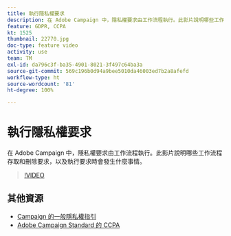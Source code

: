 ```yaml
---
title: 執行隱私權要求
description: 在 Adobe Campaign 中，隱私權要求由工作流程執行。此影片說明哪些工作流程存取和刪除要求，以及執行要求時會發生什麼事情。
feature: GDPR, CCPA
kt: 1525
thumbnail: 22770.jpg
doc-type: feature video
activity: use
team: TM
exl-id: da796c3f-ba35-4901-8021-3f497c64ba3a
source-git-commit: 569c196b0d94a9bee5010da46003ed7b2a8afefd
workflow-type: ht
source-wordcount: '81'
ht-degree: 100%

---
```


# 執行隱私權要求

在 Adobe Campaign 中，隱私權要求由工作流程執行。此影片說明哪些工作流程存取和刪除要求，以及執行要求時會發生什麼事情。

>[!VIDEO](https://video.tv.adobe.com/v/22770?quality=12)

## 其他資源

* [Campaign 的一般隱私權指引](https://helpx.adobe.com/tw/campaign/kb/campaign-privacy-overview.html)
* [Adobe Campaign Standard 的 CCPA](https://helpx.adobe.com/tw/campaign/kb/acs-privacy.html#ccpa)
